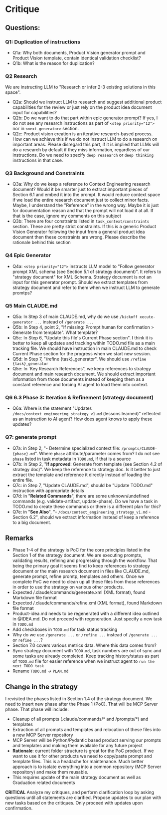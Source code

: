 # Critique

## Questions:

### Q1: Duplication of instructions
- Q1a: Why both documents, Product Vision generator prompt and Product Vision template, contain identical validation checklist?
- Q1b: What is the reason for duplication?

### Q2 Research

We are instructing LLM to "Research or infer 2-3 existing solutions in this space".

- Q2a: Should we instruct LLM to research and suggest additional product capabilities for the review or just rely on the product idea document input for capabilities?
- Q2b: Do we want to do that part within epic generator prompt? If yes, I do not see any research instructions as part of `<step priority="12">` nor in `<next-generator>` section.
- Q2c: Product vision creation is an iterative research-based process. How can we achieve this if we do not instruct LLM to do a research on important areas. Please disregard this part, if it is implied that LLMs will do a research by default if they miss information, regardless of our instructions. Do we need to specify `deep reasearch` or `deep thinking` instructions in that case.


### Q3 Background and Constraints

- Q3a: Why do we keep a reference to Context Engineering research document? Would it be smarter just to extract important pieces of Section 6.1 and embed it into the prompt. It would reduce context space if we load the entire research document just to collect minor facts. Maybe, I understand the "Reference" in the wrong way. Maybe it is just for documentation reason and that the prompt will not load it at all. If that is the case, ignore my comments on this subject
- Q3b: There are four constraints listed in `task_context/constraints` section. These are pretty strict constraints. If this is a generic Product Vision Generator following the input from a general product idea document then these constraints are wrong. Please describe the rationale behind this section

### Q4 Epic Generator

- Q4a: `<step priority="12">` instructs LLM model to "Follow generator prompt XML schema (see Section 5.1 of strategy document)". It refers to "strategy document" for XML Schema. Strategy document is not an input for this generator prompt. Should we extract templates from strategy document and refer to them when we instruct LLM to generate promtps?

### Q5 Main CLAUDE.md

- Q5a: In Step 3 of main CLAUDE.md, why do we use `/kickoff xecute-generator ...` instead of `/generate ...`
- Q5b: In Step 4, point 2, "If missing: Prompt human for confirmation > Generate from template". What template?
- Q5c: In Step 6, "Update this file's Current Phase section". I think it is better to keep all updates and tracking within TODO.md file as a main tracking file. We should have instruction in main CLAUDE.md to check Current Phase section for the progress when we start new session.
- Q5d: In Step 7, "/refine {task}_generator". We should use `/refine {task}_generator`
- Q5e: In `Key Research References", we keep references to strategy document and main research document. We should extract important information from those documents instead of keeping them as a constant reference and forcing AI agent to load them into context.

### Q6 6.3 Phase 3: Iteration & Refinement (strategy document)

- Q6a: Where is the statement "Updates `/docs/context_engineering_strategy_v1.md` (lessons learned)" reflected as an instruction to AI agent? How does agent knows to apply these updates?

### Q7: generate prompt

- Q7a: in Step 2, "- Determine specialized context file: `/prompts/CLAUDE-{phase}.md`". Where `phase` attribute/parameter comes from? I do not see `phase` listed in task metadata in `TODO.md`, if that is a source
- Q7b: in Step 2, "**If approved**: Generate from template (see Section 4.2 of strategy doc)". We keep the reference to strategy doc. Is it better to just extract the template and reference it directly instead of loading the entire file.
- Q7c: in Step 7, "Update CLAUDE.md", should be "Update TODO.md" instruction with appropriate details
- Q7d: in "**Related Commands**", there are some unknown/undefined commands (e.g. validate-artifact, update-phase). Do we have a task in TODO.md to create these commands or there is a different plan for this?
- Q7e: in "**See Also**", "- `/docs/context_engineering_strategy_v1.md` - Section 6.2", should we extract information instead of keep a reference to a big document.

## Remarks
* Phase 1-4 of the strategy is PoC for the core principles listed in the Section 1 of the strategy document. We are executing prompts, validating results, refining and progressing through the workflow. That being the primary goal it seems find to keep references to strategy document or the main research document in files like CLAUDE.md, generate prompt, refine promtp, templates and others. Once we complete PoC we need to clean up all these files from those references in order to use the strategy on various other products.
* Expected /.claude/commands/generate.xml (XML format), found Markdown file format
* Expected /.claude/commands/refine.xml (XML format), found Markdown file format
* Product-idea.md needs to be regenerated with a different idea outlined in @IDEA.md. Do not proceed with regeneration. Just specify a new task in `TODO.md`
* Add checkboxes in `TODO.md` for task status tracking
* Why do we use `/generate ...` or `/refine ...` instead of `/generate ...` or `refine ...`?
* Section 7.0 covers various metrics data. Where this data comes from?
* Sync strategy document with `TODO.md`, task numbers are out of sync and some tasks are already completed. Keep tracking history/status as part of `TODO.md` file for easier reference when we instruct agent to `run the next TODO task`
* Rename `TODO.md` → `PLAN.md`

## Change in the strategy
I revisited the phases listed in Section 1.4 of the strategy document. We need to insert new phase after the Phase 1 (PoC). That will be MCP Server phase. That phase will include:
- Cleanup of all prompts (.claude/commands/* and /prompts/*) and templates
- Extraction of all prompts and templates and relocation of these files into a new MCP Server repository
- MCP Server will be Python/Pydantic based product serving our prompts and templates and making them available for any future project
- **Rationale**: current folder structure is great for the PoC product. If we want to use it for other products we need to copy/paste prompt and template files. This is a headache for maintenance. Much better approach is to isolate everything into a common repository (MCP Server repository) and make them reusable.
- This requires update of the main strategy document as well as Graduation related documents

**CRITICAL** Analyze my critiques, and perform clarification loop by asking questions until all statements are clarified. Propose updates to our plan with new tasks based on the critiques. Only proceed with updates upon confirmation.
